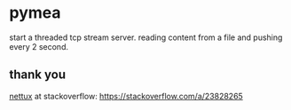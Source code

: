 # pymea

start a threaded tcp stream server.
reading content from a file and pushing every 2 second.

## thank you
[nettux](https://stackoverflow.com/users/2814626/) at stackoverflow: https://stackoverflow.com/a/23828265
